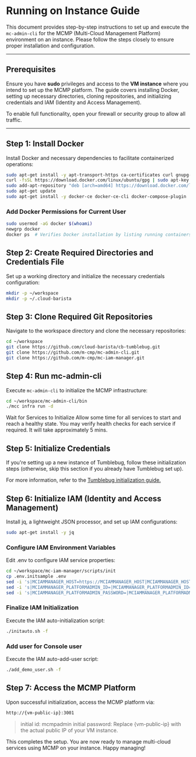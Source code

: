 # Running on Instance Guide

This document provides step-by-step instructions to set up and execute the `mc-admin-cli` for the MCMP (Multi-Cloud Management Platform) environment on an instance. Please follow the steps closely to ensure proper installation and configuration.

---

## Prerequisites

Ensure you have **sudo** privileges and access to the **VM instance** where you intend to set up the MCMP platform. The guide covers installing Docker, setting up necessary directories, cloning repositories, and initializing credentials and IAM (Identity and Access Management).

To enable full functionality, open your firewall or security group to allow all traffic.

---

## Step 1: Install Docker

Install Docker and necessary dependencies to facilitate containerized operations:

```bash
sudo apt-get install -y apt-transport-https ca-certificates curl gnupg-agent software-properties-common
curl -fsSL https://download.docker.com/linux/ubuntu/gpg | sudo apt-key add -
sudo add-apt-repository "deb [arch=amd64] https://download.docker.com/linux/ubuntu $(lsb_release -cs) stable"
sudo apt-get update
sudo apt-get install -y docker-ce docker-ce-cli docker-compose-plugin
```

### Add Docker Permissions for Current User
```bash
sudo usermod -aG docker $(whoami)
newgrp docker
docker ps  # Verifies Docker installation by listing running containers
```

## Step 2: Create Required Directories and Credentials File
Set up a working directory and initialize the necessary credentials configuration:

```bash
mkdir -p ~/workspace
mkdir -p ~/.cloud-barista
```


## Step 3: Clone Required Git Repositories
Navigate to the workspace directory and clone the necessary repositories:
```bash
cd ~/workspace
git clone https://github.com/cloud-barista/cb-tumblebug.git
git clone https://github.com/m-cmp/mc-admin-cli.git
git clone https://github.com/m-cmp/mc-iam-manager.git
```

## Step 4: Run mc-admin-cli
Execute `mc-admin-cli` to initialize the MCMP infrastructure:
```bash
cd ~/workspace/mc-admin-cli/bin
./mcc infra run -d
```

Wait for Services to Initialize
Allow some time for all services to start and reach a healthy state. You may verify health checks for each service if required.
It will take approximately 5 mins.


## Step 5: Initialize Credentials
If you're setting up a new instance of Tumblebug, follow these initialization steps (otherwise, skip this section if you already have Tumblebug set up).

For more information, refer to the [Tumblebug initialization guide.](https://github.com/cloud-barista/cb-tumblebug?tab=readme-ov-file#3-initialize-cb-tumblebug-to-configure-multi-cloud-info)


## Step 6: Initialize IAM (Identity and Access Management)
Install jq, a lightweight JSON processor, and set up IAM configurations:
```bash
sudo apt-get install -y jq
```

### Configure IAM Environment Variables
Edit .env to configure IAM service properties:
```bash
cd ~/workspace/mc-iam-manager/scripts/init
cp .env.initsample .env
sed -i 's|MCIAMMANAGER_HOST=https://MCIAMMANAGER_HOST|MCIAMMANAGER_HOST=http://127.0.0.1:5000|' .env
sed -i 's|MCIAMMANAGER_PLATFORMADMIN_ID=|MCIAMMANAGER_PLATFORMADMIN_ID=mcmpadmin|' .env
sed -i 's|MCIAMMANAGER_PLATFORMADMIN_PASSWORD=|MCIAMMANAGER_PLATFORMADMIN_PASSWORD=mcmpAdminPassword#@!|' .env
```

### Finalize IAM Initialization
Execute the IAM auto-initialization script:
```bash
./initauto.sh -f
```


### Add user for Console user
Execute the IAM auto-add-user script:
```bash
./add_demo_user.sh -f
```

## Step 7: Access the MCMP Platform

Upon successful initialization, access the MCMP platform via:

```bash
http://{vm-public-ip}:3001
```

> initial id: mcmpadmin
> initial password: 
Replace {vm-public-ip} with the actual public IP of your VM instance.

This completes the setup. You are now ready to manage multi-cloud services using MCMP on your instance. Happy managing!